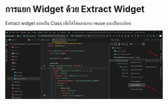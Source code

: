 # การแยก Widget ด้วย Extract Widget

Extract widget แยกเป็น Class เพื่อให้โค้ดสามารถ reuse และเป็นระเบียบ

![](../.gitbook/assets/image%20%281%29.png)

